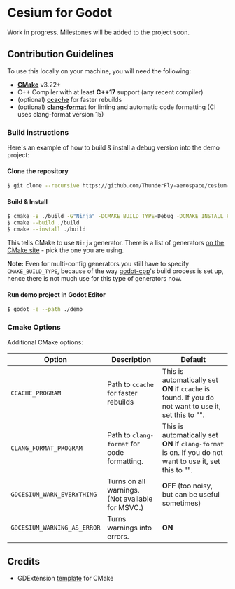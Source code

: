 # Cesium for Godot

Work in progress. Milestones will be added to the project soon.

## Contribution Guidelines

To use this locally on your machine, you will need the following:

- **[CMake](https://cmake.org/)** v3.22+
- C++ Compiler with at least **C++17** support (any recent compiler)
- (optional) **[ccache](https://ccache.dev/)** for faster rebuilds
- (optional) **[clang-format](https://clang.llvm.org/docs/ClangFormat.html)** for linting and automatic code formatting (CI uses clang-format version 15)

### Build instructions

Here's an example of how to build & install a debug version into the demo project:

#### Clone the repository

```sh
$ git clone --recursive https://github.com/ThunderFly-aerospace/cesium-godot.git 
```

#### Build & Install

```sh
$ cmake -B ./build -G"Ninja" -DCMAKE_BUILD_TYPE=Debug -DCMAKE_INSTALL_PREFIX="./demo/addons"
$ cmake --build ./build
$ cmake --install ./build
```

This tells CMake to use `Ninja` generator. There is a list of generators [on the CMake site](https://cmake.org/cmake/help/latest/manual/cmake-generators.7.html#cmake-generators) - pick the one you are using.

**Note:** Even for multi-config generators you still have to specify `CMAKE_BUILD_TYPE`, because of the way [godot-cpp](https://github.com/godotengine/godot-cpp)'s build process is set up, hence there is not much use for this type of generators now. 

#### Run demo project in Godot Editor

```sh
$ godot -e --path ./demo
```

### Cmake Options

Additional CMake options:

| Option                                                                   | Description                                      | Default                                                                                                 |
| ------------------------------------------------------------------------ | ------------------------------------------------ | ------------------------------------------------------------------------------------------------------- |
| `CCACHE_PROGRAM`                                                         | Path to `ccache` for faster rebuilds             | This is automatically set **ON** if `ccache` is found. If you do not want to use it, set this to "".    |
| `CLANG_FORMAT_PROGRAM`                                                   | Path to `clang-format` for code formatting.      | This is automatically set **ON** if `clang-format` is on. If you do not want to use it, set this to "". |
| `GDCESIUM_WARN_EVERYTHING`  | Turns on all warnings. (Not available for MSVC.) | **OFF** (too noisy, but can be useful sometimes)                                                        |
| `GDCESIUM_WARNING_AS_ERROR` | Turns warnings into errors.                      | **ON**                                                                                                  |

## Credits

- GDExtension [template](https://github.com/asmaloney/GDExtensionTemplate) for CMake 

